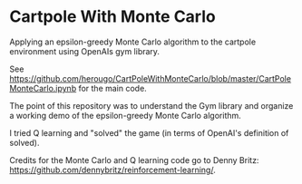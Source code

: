 # Cartpole With Monte Carlo

Applying an epsilon-greedy Monte Carlo algorithm to the cartpole environment using OpenAIs gym library.

See https://github.com/herougo/CartPoleWithMonteCarlo/blob/master/CartPoleMonteCarlo.ipynb for the main code.

The point of this repository was to understand the Gym library and organize a working demo of the epsilon-greedy Monte Carlo algorithm.

I tried Q learning and "solved" the game (in terms of OpenAI's definition of solved).

Credits for the Monte Carlo and Q learning code go to Denny Britz: https://github.com/dennybritz/reinforcement-learning/.
